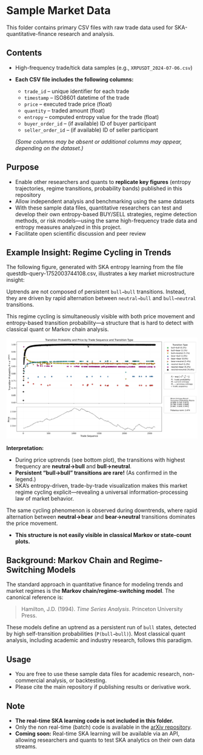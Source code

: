 # Sample Market Data

This folder contains primary CSV files with raw trade data used for SKA-quantitative-finance research and analysis.

## Contents

- High-frequency trade/tick data samples (e.g., `XRPUSDT_2024-07-06.csv`)
- **Each CSV file includes the following columns:**
  - `trade_id` – unique identifier for each trade
  - `timestamp` – ISO8601 datetime of the trade
  - `price` – executed trade price (float)
  - `quantity` – traded amount (float)
  - `entropy` – computed entropy value for the trade (float)
  - `buyer_order_id` – (if available) ID of buyer participant
  - `seller_order_id` – (if available) ID of seller participant

  *(Some columns may be absent or additional columns may appear, depending on the dataset.)*

## Purpose

- Enable other researchers and quants to **replicate key figures** (entropy trajectories, regime transitions, probability bands) published in this repository
- Allow independent analysis and benchmarking using the same datasets
- With these sample data files, quantitative researchers can test and develop their own entropy-based BUY/SELL strategies, regime detection methods, or risk models—using the same high-frequency trade data and entropy measures analyzed in this project.
- Facilitate open scientific discussion and peer review



## Example Insight: Regime Cycling in Trends

The following figure, generated with SKA entropy learning from the file questdb-query-1752003744108.csv, illustrates a key market microstructure insight:

Uptrends are not composed of persistent `bull→bull` transitions. Instead, they are driven by rapid alternation between `neutral→bull` and `bull→neutral` transitions.

 This regime cycling is simultaneously visible with both price movement and entropy-based transition probability—a structure that is hard to detect with classical quant or Markov chain analysis.

![SKA Transition Probability Figure](probability_with_price.png)

**Interpretation:**

* During price uptrends (see bottom plot), the transitions with highest frequency are **neutral→bull** and **bull→neutral**.
* **Persistent “bull→bull” transitions are rare!** (As confirmed in the legend.)
* SKA’s entropy-driven, trade-by-trade visualization makes this market regime cycling explicit—revealing a universal information-processing law of market behavior.

The same cycling phenomenon is observed during downtrends, where rapid alternation between **neutral→bear** and **bear→neutral** transitions dominates the price movement.
  
* **This structure is not easily visible in classical Markov or state-count plots.**

## Background: Markov Chain and Regime-Switching Models

The standard approach in quantitative finance for modeling trends and market regimes is the **Markov chain/regime-switching model**. The canonical reference is:

> Hamilton, J.D. (1994). *Time Series Analysis*. Princeton University Press.

These models define an uptrend as a persistent run of `bull` states, detected by high self-transition probabilities (`P(bull→bull)`). Most classical quant analysis, including academic and industry research, follows this paradigm.



## Usage

- You are free to use these sample data files for academic research, non-commercial analysis, or backtesting.
- Please cite the main repository if publishing results or derivative work.

## Note

- **The real-time SKA learning code is not included in this folder.**
- Only the non real-time (batch) code is available in the [arXiv repository](https://github.com/quantiota/Arxiv).
- **Coming soon:** Real-time SKA learning will be available via an API, allowing researchers and quants to test SKA analytics on their own data streams.



